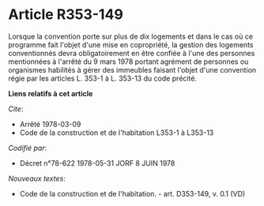 # Article R353-149

Lorsque la convention porte sur plus de dix logements et dans le cas où ce programme fait l'objet d'une mise en copropriété,
la gestion des logements conventionnés devra obligatoirement en être confiée à l'une des personnes mentionnées à l'arrêté du
9 mars 1978 portant agrément de personnes ou organismes habilités à gérer des immeubles faisant l'objet d'une convention
régie par les articles L. 353-1 à L. 353-13 du code précité.

**Liens relatifs à cet article**

_Cite_:

  - Arrêté 1978-03-09
  - Code de la construction et de l'habitation L353-1 à L353-13

_Codifié par_:

  - Décret n°78-622 1978-05-31 JORF 8 JUIN 1978

_Nouveaux textes_:

  - Code de la construction et de l'habitation. - art. D353-149, v. 0.1 (VD)
